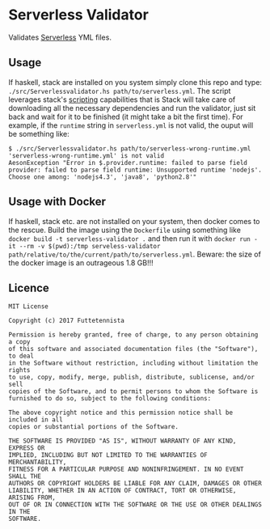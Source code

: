 # Serverless Validator

Validates [Serverless](https://serverless.com/) YML files.

## Usage

If haskell, stack are installed on you system simply clone this repo and type: `./src/Serverlessvalidator.hs path/to/serverless.yml`. The script leverages stack's [scripting](https://haskell-lang.org/tutorial/stack-script) capabilities that is Stack will take care of downloading all the necessary dependencies and run the validator, just sit back and wait for it to be finished (it might take a bit the first time). For example, if the `runtime` string in `serverless.yml` is not valid, the ouput will be something like:

```
$ ./src/Serverlessvalidator.hs path/to/serverless-wrong-runtime.yml
'serverless-wrong-runtime.yml' is not valid
AesonException "Error in $.provider.runtime: failed to parse field provider: failed to parse field runtime: Unsupported runtime 'nodejs'. Choose one among: 'nodejs4.3', 'java8', 'python2.8'"

```

## Usage with Docker

If haskell, stack etc. are not installed on your system, then docker comes to the rescue. Build the image using the `Dockerfile` using something like `docker build -t serverless-validator .` and then run it with `docker run -it --rm -v $(pwd):/tmp serveless-validator path/relative/to/the/current/path/to/serverless.yml`. Beware: the size of the docker image is an outrageous 1.8 GB!!!

## Licence

```
MIT License

Copyright (c) 2017 Futtetennista

Permission is hereby granted, free of charge, to any person obtaining a copy
of this software and associated documentation files (the "Software"), to deal
in the Software without restriction, including without limitation the rights
to use, copy, modify, merge, publish, distribute, sublicense, and/or sell
copies of the Software, and to permit persons to whom the Software is
furnished to do so, subject to the following conditions:

The above copyright notice and this permission notice shall be included in all
copies or substantial portions of the Software.

THE SOFTWARE IS PROVIDED "AS IS", WITHOUT WARRANTY OF ANY KIND, EXPRESS OR
IMPLIED, INCLUDING BUT NOT LIMITED TO THE WARRANTIES OF MERCHANTABILITY,
FITNESS FOR A PARTICULAR PURPOSE AND NONINFRINGEMENT. IN NO EVENT SHALL THE
AUTHORS OR COPYRIGHT HOLDERS BE LIABLE FOR ANY CLAIM, DAMAGES OR OTHER
LIABILITY, WHETHER IN AN ACTION OF CONTRACT, TORT OR OTHERWISE, ARISING FROM,
OUT OF OR IN CONNECTION WITH THE SOFTWARE OR THE USE OR OTHER DEALINGS IN THE
SOFTWARE.

```
